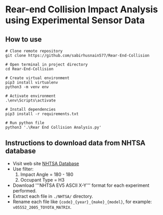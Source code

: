 # Rear-end Collision Impact Analysis using Experimental Sensor Data

## How to use
```pwsh
# Clone remote repository
git clone https://github.com/sabirhusnain577/Rear-End-Collision

# Open terminal in project directory
cd Rear-End-Collision

# Create virtual environment
pip3 install virtualenv
python3 -m venv env

# Activate environment
.\env\Scripts\activate

# Install dependencies
pip3 install -r requirements.txt

# Run python file
python3 '.\Rear End Collision Analysis.py'
```

## Instructions to download data from NHTSA database

- Visit web site [NHTSA Database](https://www.nhtsa.gov/research-data/research-testing-databases#/vehicle)
- Use filter:
  1. Impact Angle = 180 - 180
  2. Occupant Type = H3
- Download '''NHTSA EV5 ASCII X-Y''' format for each experiment performed.
- Extract each file in `./NHTSA/` directory.
- Rename each file like `{code}_{year}_{make}_{model}`, for example: `v05552_2005_TOYOTA_MATRIX`.
